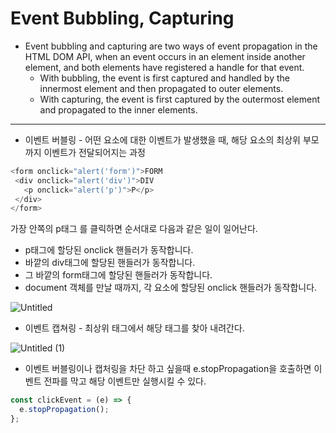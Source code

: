 # Event Bubbling, Capturing

- Event bubbling and capturing are two ways of event propagation in the HTML DOM API, when an event occurs in an element inside another element, and both elements have registered a handle for that event.
  - With bubbling, the event is first captured and handled by the innermost element and then propagated to outer elements.
  - With capturing, the event is first captured by the outermost element and propagated to the inner elements.
---------------------------------------------------------------------------------------------------------------------------------------------------------
- 이벤트 버블링 - 어떤 요소에 대한 이벤트가 발생했을 때, 해당 요소의 최상위 부모까지 이벤트가 전달되어지는 과정
 ```js
<form onclick="alert('form')">FORM
  <div onclick="alert('div')">DIV
    <p onclick="alert('p')">P</p>
  </div>
</form>
```
가장 안쪽의 p태그 를 클릭하면 순서대로 다음과 같은 일이 일어난다.
- p태그에 할당된 onclick 핸들러가 동작합니다.
- 바깥의 div태그에 할당된 핸들러가 동작합니다.
- 그 바깥의 form태그에 할당된 핸들러가 동작합니다.
- document 객체를 만날 때까지, 각 요소에 할당된 onclick 핸들러가 동작합니다.
  
![Untitled](https://user-images.githubusercontent.com/59503331/186257480-d6529d62-7058-4bd0-8c23-0b1456e887fe.png)

- 이벤트 캡쳐링 - 최상위 태그에서 해당 태그를 찾아 내려간다.

![Untitled (1)](https://user-images.githubusercontent.com/59503331/186257482-9a1c4118-2ebd-408e-ac5c-300d4948a9a9.png)


- 이벤트 버블링이나 캡처링을 차단 하고 싶을때 e.stopPropagation을 호출하면 이벤트 전파를 막고 해당 이벤트만 실행시킬 수 있다.


```jsx
const clickEvent = (e) => {
  e.stopPropagation();
};
```
